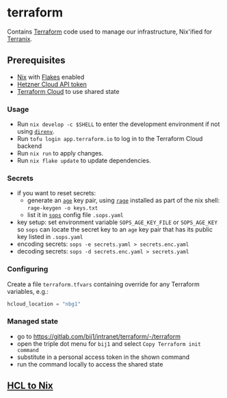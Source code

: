 # terraform

Contains [Terraform](https://terraform.io/) code used to manage our infrastructure, Nix'ified for [Terranix](https://terranix.org/).

## Prerequisites

- [Nix](https://nix.dev/) with [Flakes](https://nixos.wiki/wiki/Flakes) enabled
- [Hetzner Cloud API token](https://docs.hetzner.com/cloud/api/getting-started/generating-api-token)
- [Terraform Cloud](https://app.terraform.io/) to use shared state

### Usage

- Run `nix develop -c $SHELL` to enter the development environment if not using [`direnv`](https://zero-to-flakes.com/direnv).
- Run `tofu login app.terraform.io` to log in to the Terraform Cloud backend
- Run `nix run` to apply changes.
- Run `nix flake update` to update dependencies.

### Secrets

- if you want to reset secrets:
  - generate an [`age`](https://age-encryption.org/) key pair, using [`rage`](https://github.com/str4d/rage) installed as part of the nix shell: `rage-keygen -o keys.txt`
  - list it in [`sops`](https://getsops.io/) config file `.sops.yaml`
- key setup: set environment variable `SOPS_AGE_KEY_FILE` or `SOPS_AGE_KEY` so `sops` can locate the secret key to an `age` key pair that has its public key listed in `.sops.yaml`
- encoding secrets: `sops -e secrets.yaml > secrets.enc.yaml`
- decoding secrets: `sops -d secrets.enc.yaml > secrets.yaml`

### Configuring

Create a file `terraform.tfvars` containing override for any Terraform variables, e.g.:

```tfvars
hcloud_location = "nbg1"
```

### Managed state

- go to https://gitlab.com/bij1/intranet/terraform/-/terraform
- open the triple dot menu for `bij1` and select `Copy Terraform init command`
- substitute in a personal access token in the shown command
- run the command locally to access the shared state

## [HCL to Nix](https://gist.github.com/KiaraGrouwstra/249ede6a7dfc00ea44d85bc6bdbcd875)


